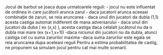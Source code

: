 Jocul de barbut se joaca dupa urmatoarele reguli:
	- jocul nu este influentat de ordinea in care jucătorii arunca zarul
	- daca jucatorii arunca aceeasi combinație de zaruri, se reia aruncarea
	- daca unul din jucatori da dubla (1,1) acesta castiga automat indiferent de mana adversarului
	- daca unul din jucatori da duba ( ex (x,x) ), acesta castiga daca celalalt jucătorul nu da o dubla mai mare (ex (x+1,x+1))
	-daca niciunul din jucatori nu da dubla, atunci castiga cel cu suma zarurilor maxima
	-daca suma zarurilor este egala se reia aruncarea dupa aceleasi reguli
Pentru a estima probabilitatea de castig, ne propunem sa simulam jocul pentru cat mai multe scenarii.
